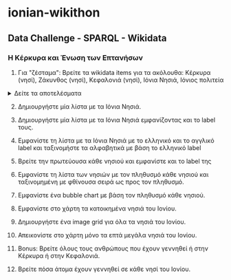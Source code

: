 # ionian-wikithon

## Data Challenge - SPARQL - Wikidata
### Η Κέρκυρα και Ένωση των Επτανήσων

1. Για "ζέσταμα": Βρείτε τα wikidata items για τα ακόλουθα: Κέρκυρα (νησί), Ζάκυνθος (νησί), Κεφαλονιά (νησί), Ιόνια Νησιά, Ιόνιος πολιτεία

  <details>
  <summary>Δείτε τα αποτελέσματα </summary>
  ```
  - island (Q23442)
  - instance of (P31)
  - part of (P361)
  - Corfu (Q121378) - Greek island in the Ionian Sea
  - Zakynthos (Q144880) - Greek island in the Ionian Sea
  - Kefalonia (Q178488) - Greek island in the Ionian Sea
  - Ionian Islands (Q170295) - group of islands in the Ionian Sea
  - United States of the Ionian Islands (Q1063498)
  ```  
  </details>


2. Δημιουργήστε μία λίστα με τα Ιόνια Νησιά.

3. Δημιουργήστε μία λίστα με τα Ιόνια Νησιά εμφανίζοντας και το label τους.

4. Εμφανίστε τη λίστα με τα Ιόνια Νησιά με το ελληνικό και το αγγλικό label και ταξινομήστε τα αλφαβητικά με βάση το ελληνικό label

5. Βρείτε την πρωτεύουσα κάθε νησιού και εμφανίστε και το label της

6. Εμφανίστε τη λίστα των νησιών με τον πληθυσμό κάθε νησιού και ταξινομημένη με φθίνουσα σειρά ως προς τον πληθυσμό.

7. Εμφανίστε ένα bubble chart με βάση τον πληθυσμό κάθε νησιού.

8. Εμφανίστε στο χάρτη τα κατοικημένα νησιά του Ιονίου.

9. Δημιουργήστε ένα image grid για όλα τα νησιά του Ιονίου.

10. Απεικονίστε στο χάρτη μόνο τα επτά μεγάλα νησιά του Ιονίου.

11. Bonus: Βρείτε όλους τους ανθρώπους που έχουν γεννηθεί ή στην Κέρκυρα ή στην Κεφαλονιά.

12. Βρείτε πόσα άτομα έχουν γεννηθεί σε κάθε νησί του Ιονίου.
